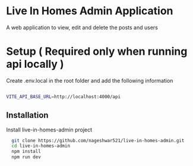 # Live In Homes Admin Application

A web application to view, edit and delete the posts and users

# Setup ( Required only when running api locally )

Create .env.local in the root folder and add the following information

```bash

VITE_API_BASE_URL=http://localhost:4000/api

```

## Installation

Install live-in-homes-admin project

```bash
  git clone https://github.com/nageshwar521/live-in-homes-admin.git
  cd live-in-homes-admin
  npm install
  npm run dev
```
